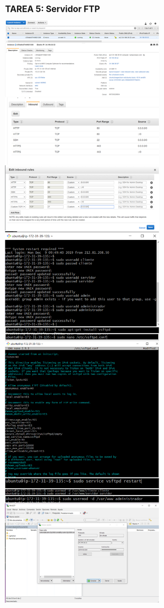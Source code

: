 # TAREA 5: Servidor FTP

![](img/tarea5/1.png)
![](img/tarea5/2.png)
![](img/tarea5/3.png)
![](img/tarea5/4.png)
![](img/tarea5/5.png)
![](img/tarea5/6.png)
![](img/tarea5/7.png)
![](img/tarea5/8.png)
![](img/tarea5/9.png)
![](img/tarea5/10.png)
![](img/tarea5/11.png)

